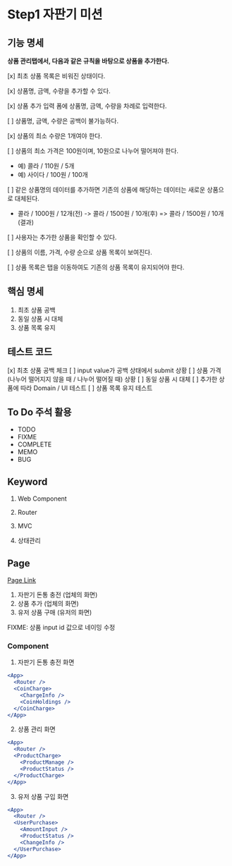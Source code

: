 # Step1 자판기 미션

## 기능 명세

**상품 관리탭에서, 다음과 같은 규칙을 바탕으로 상품을 추가한다.**

[x] 최초 상품 목록은 비워진 상태이다.

[x] 상품명, 금액, 수량을 추가할 수 있다.

[x] 상품 추가 입력 폼에 상품명, 금액, 수량을 차례로 입력한다.

[ ] 상품명, 금액, 수량은 공백이 불가능하다.

[x] 상품의 최소 수량은 1개여야 한다.

[ ] 상품의 최소 가격은 100원이며, 10원으로 나누어 떨어져야 한다.

- 예) 콜라 / 110원 / 5개
- 예) 사이다 / 100원 / 100개

[ ] 같은 상품명의 데이터를 추가하면 기존의 상품에 해당하는 데이터는 새로운 상품으로 대체된다.

- 콜라 / 1000원 / 12개(전) -> 콜라 / 1500원 / 10개(후) => 콜라 / 1500원 / 10개(결과)

[ ] 사용자는 추가한 상품을 확인할 수 있다.

[ ] 상품의 이름, 가격, 수량 순으로 상품 목록이 보여진다.

[ ] 상품 목록은 탭을 이동하여도 기존의 상품 목록이 유지되어야 한다.

## 핵심 명세

1. 최초 상품 공백
2. 동일 상품 시 대체
3. 상품 목록 유지

## 테스트 코드

[x] 최초 상품 공백 체크
[ ] input value가 공백 상태에서 submit 상황
[ ] 상품 가격 (나누어 떨어지지 않을 때 / 나누어 떨어질 때) 상황
[ ] 동일 상품 시 대체
[ ] 추가한 상품에 따라 Domain / UI 테스트
[ ] 상품 목록 유지 테스트

## To Do 주석 활용

- TODO
- FIXME
- COMPLETE
- MEMO
- BUG

## Keyword

1. Web Component

2. Router

3. MVC

4. 상태관리

## Page

[Page Link](../TEMPLATE.md)

1. 자판기 돈통 충전 (업체의 화면)
2. 상품 추가 (업체의 화면)
3. 유저 상품 구매 (유저의 화면)

FIXME: 상품 input id 값으로 네이밍 수정

### Component

1. 자판기 돈통 충전 화면

```jsx
<App>
  <Router />
  <CoinCharge>
    <ChargeInfo />
    <CoinHoldings />
  </CoinCharge>
</App>
```

2. 상품 관리 화면

```jsx
<App>
  <Router />
  <ProductCharge>
    <ProductManage />
    <ProductStatus />
  </ProductCharge>
</App>
```

3. 유저 상품 구입 화면

```jsx
<App>
  <Router />
  <UserPurchase>
    <AmountInput />
    <ProductStatus />
    <ChangeInfo />
  </UserPurchase>
</App>
```
